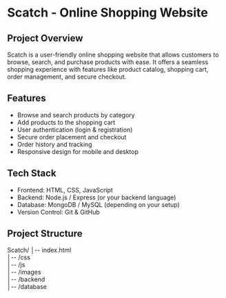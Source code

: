 # Scatch - Online Shopping Website

## Project Overview
Scatch is a user-friendly online shopping website that allows customers to browse, search, and purchase products with ease. It offers a seamless shopping experience with features like product catalog, shopping cart, order management, and secure checkout.

## Features
- Browse and search products by category  
- Add products to the shopping cart  
- User authentication (login & registration)  
- Secure order placement and checkout  
- Order history and tracking  
- Responsive design for mobile and desktop  

## Tech Stack
- Frontend: HTML, CSS, JavaScript  
- Backend: Node.js / Express (or your backend language)  
- Database: MongoDB / MySQL (depending on your setup)  
- Version Control: Git & GitHub  

## Project Structure
Scatch/
│-- index.html  
│-- /css  
│-- /js  
│-- /images  
│-- /backend  
│-- /database  
